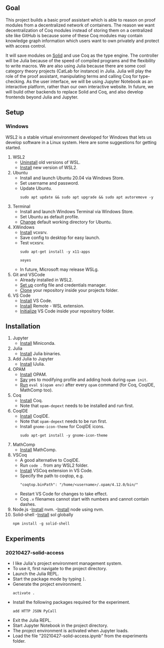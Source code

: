 ## Goal

This project builds a basic proof assistant which is able to reason on proof modules from a decentralized network of containers. The reason we want decentralization of Coq modules instead of storing them on a centralized site like GitHub is because some of these Coq modules may contain knowledge graph information which users want to own privately and protect with access control. 

It will save modules on [Solid](https://solidproject.org/) and use Coq as the type engine. The controller will be Julia because of the speed of compiled programs and the flexibility to write macros. We are also using Julia because there are some cool category theory projects (CatLab for instance) in Julia. Julia will play the role of the proof assistant, manipulating terms and calling Coq for type-checking. As the user interface, we will be using Jupyter Notebook as an interactive platform, rather than our own interactive website. In future, we will build other backends to replace Solid and Coq, and also develop frontends beyond Julia and Jupyter.

## Setup

### Windows

WSL2 is a stable virtual environment developed for Windows that lets us develop software in a Linux system. Here are some suggestions for getting started.

1. WSL2
   - [Uninstall](https://pureinfotech.com/uninstall-wsl2-windows-10/) old versions of WSL.
   - [Install](https://docs.microsoft.com/en-us/windows/wsl/install-win10) new version of WSL2.
2. Ubuntu
   - Install and launch Ubuntu 20.04 via Windows Store.
   - Set username and password.
   - Update Ubuntu.
     ```
     sudo apt update && sudo apt upgrade && sudo apt autoremove -y
     ```
3. Terminal
   - Install and launch Windows Terminal via Windows Store.
   - Set Ubuntu as default profile.
   - [Change](https://docs.microsoft.com/en-us/windows/terminal/troubleshooting) default working directory for Ubuntu.
4. XWindows
   - [Install](https://github.com/affeldt-aist/mathcomp-install/blob/master/install-windows-en.org) vcxsrv.
   - Save config to desktop for easy launch.
   - Test vcxsrv. 
     ```
     sudo apt-get install -y x11-apps
     
     xeyes
     ```
   - In future, Microsoft may release WSLg.
5. Git and VSCode
   - Already installed in WSL2.
   - [Set up](https://docs.microsoft.com/en-us/windows/wsl/tutorials/wsl-git) config file and credentials manager.
   - [Clone](https://git-scm.com/book/en/v2/Git-Basics-Getting-a-Git-Repository) your repository inside your projects folder.
6. VS Code
   - [Install](https://code.visualstudio.com/download) VS Code.
   - [Install](https://marketplace.visualstudio.com/items?itemName=ms-vscode-remote.remote-wsl) Remote - WSL extension.
   - [Initialize](https://code.visualstudio.com/blogs/2019/09/03/wsl2) VS Code inside your repository folder.

## Installation

1. Jupyter
   - [Install](https://towardsdatascience.com/configuring-jupyter-notebook-in-windows-subsystem-linux-wsl2-c757893e9d69) Miniconda.
2. Julia
   - [Install](https://ferrolho.github.io/blog/2019-01-26/how-to-install-julia-on-ubuntu) Julia binaries.
3. Add Julia to Jupyter
   - [Install](https://datatofish.com/add-julia-to-jupyter/) IJulia.
4. OPAM
   - [Install](https://github.com/affeldt-aist/mathcomp-install/blob/master/install-windows-en.org) OPAM.
   - [Say](http://ace.cs.ohio.edu/~gstewart/courses/4100-16/hw/0.html) yes to modifying profile and adding hook during ``opam init``.
   - [Run](https://ocaml.org/docs/install.html) ``eval $(opam env)`` after every ``opam`` command (for Coq, CoqIDE, MathComp too).
5. Coq
   - [Install](https://coq.inria.fr/opam-using.html) Coq.
   - Note that ``opam-depext`` needs to be installed and run first.
6. CoqIDE
   - [Install](https://coq.inria.fr/opam-using.html) CoqIDE.
   - Note that ``opam-depext`` needs to be run first.
   - Install ``gnome-icon-theme`` for CoqIDE icons.
     ```
     sudo apt-get install -y gnome-icon-theme
     ```
7. MathComp
   - [Install](https://coq.inria.fr/opam-using.html) MathComp.
8. VSCoq
   - A good alternative to CoqIDE.
   - Run ``code .`` from any WSL2 folder.
   - [Install](https://github.com/coq-community/vscoq) VSCoq extension in VS Code.
   - Specify the path to coqtop, e.g.
     ```
     "coqtop.binPath": "/home/<username>/.opam/4.12.0/bin/"
     ```
   - Restart VS Code for changes to take effect.
   - Coq ``.v`` filenames cannot start with numbers and cannot contain dashes.
9. Node.js
   -[Install](https://github.com/nvm-sh/nvm#install--update-script) nvm.
   -[Install](https://github.com/nvm-sh/nvm#usage) node using nvm.
10. Solid-shell
   -[Install](https://www.npmjs.com/package/solid-shell) sol globally
     ```
     npm install -g solid-shell
     ```   

## Experiments

### 20210427-solid-access

   - I like Julia's project environment management system. 
   - To use it, first navigate to the project directory. 
   - Launch the Julia REPL.
   - Start the package mode by typing ``]``.
   - Generate the project environment.
     ```
     activate .
     ```
   - Install the following packages required for the experiment.
     ```
     add HTTP JSON PyCall
     ```
   - Exit the Julia REPL.
   - Start Jupyter Notebook in the project directory.
   - The project environment is activated when Jupyter loads.
   - Load the file "20210427-solid-access.ipynb" from the experiments folder.

   
